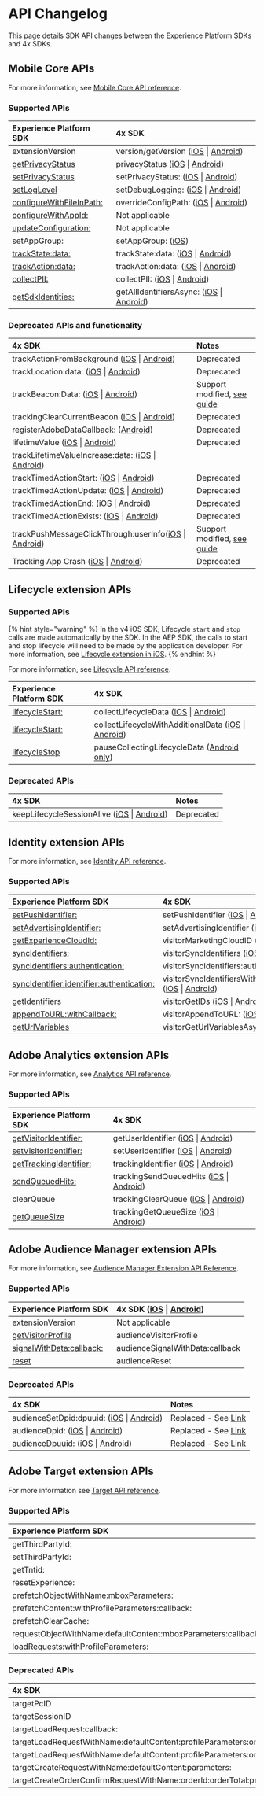 # API Changelog

This page details SDK API changes between the Experience Platform SDKs and 4x SDKs.

## Mobile Core APIs <a id="audience-manager-extension-apis"></a>

For more information, see [Mobile Core API reference](../../mobile-core/mobile-core-api-reference.md).

### Supported APIs

| Experience Platform SDK | 4x SDK |
| :--- | :--- |
| extensionVersion | version/getVersion \([iOS](https://marketing.adobe.com/resources/help/en_US/mobile/ios/sdk_methods.html) \| [Android](https://marketing.adobe.com/resources/help/en_US/mobile/android/methods.html)\) |
| [getPrivacyStatus](../privacy-and-gdpr.md#set-and-get-privacy-status) | privacyStatus \([iOS](https://marketing.adobe.com/resources/help/en_US/mobile/ios/sdk_methods.html) \| [Android](https://marketing.adobe.com/resources/help/en_US/mobile/android/methods.html)\) |
| [setPrivacyStatus](../privacy-and-gdpr.md#set-and-get-privacy-status) | setPrivacyStatus: \([iOS](https://marketing.adobe.com/resources/help/en_US/mobile/ios/sdk_methods.html) \| [Android](https://marketing.adobe.com/resources/help/en_US/mobile/android/methods.html)\) |
| [setLogLevel](../../getting-started/initialize-the-sdk.md#enable-debug-logging) | setDebugLogging: \([iOS](https://marketing.adobe.com/resources/help/en_US/mobile/ios/sdk_methods.html) \| [Android](https://marketing.adobe.com/resources/help/en_US/mobile/android/methods.html)\) |
| [configureWithFileInPath:](api-change-log.md) | overrideConfigPath: \([iOS](https://marketing.adobe.com/resources/help/en_US/mobile/ios/sdk_methods.html) \| [Android](https://marketing.adobe.com/resources/help/en_US/mobile/android/methods.html)\) |
| [configureWithAppId:](api-change-log.md) | Not applicable |
| [updateConfiguration:](api-change-log.md) | Not applicable |
| setAppGroup: | setAppGroup: \([iOS](https://marketing.adobe.com/resources/help/en_US/mobile/ios/ios_ext.html)\) |
| [trackState:data:](../../mobile-core/mobile-core-api-reference.md#track-app-states-and-views) | trackState:data: \([iOS](https://marketing.adobe.com/resources/help/en_US/mobile/ios/states.html) \| [Android](https://marketing.adobe.com/resources/help/en_US/mobile/android/states.html)\) |
| [trackAction:data:](../../mobile-core/mobile-core-api-reference.md#track-app-states-and-views) | trackAction:data: \([iOS](https://marketing.adobe.com/resources/help/en_US/mobile/ios/actions.html) \| [Android](https://marketing.adobe.com/resources/help/en_US/mobile/android/actions.html)\) |
| [collectPII:](../../mobile-core/mobile-core-api-reference.md#collect-pii) | collectPII: \([iOS](https://marketing.adobe.com/resources/help/en_US/mobile/ios/c_pii-postbacks.html) \| [Android](https://marketing.adobe.com/resources/help/en_US/mobile/android/c_pii-postbacks.html)\) |
| [getSdkIdentities:](../../mobile-core/identity/identity-api-reference.md#get-identifiers) | getAllIdentifiersAsync: \([iOS](https://marketing.adobe.com/resources/help/en_US/mobile/ios/c_mob_gdpr_ret-stored-ids-ios.html) \| [Android](https://marketing.adobe.com/resources/help/en_US/mobile/android/c_mob_gdpr_ret-stored-ids-android.html)\) |

### Deprecated APIs and functionality

| 4x SDK | Notes |
| :--- | :--- |
| trackActionFromBackground \([iOS](https://marketing.adobe.com/resources/help/en_US/mobile/ios/actions.html) \| [Android](https://marketing.adobe.com/resources/help/en_US/mobile/android/actions.html)\) | Deprecated |
| trackLocation:data: \([iOS](https://marketing.adobe.com/resources/help/en_US/mobile/ios/geo_poi.html) \| [Android](https://marketing.adobe.com/resources/help/en_US/mobile/android/geo_poi.html)\) | Deprecated |
| trackBeacon:Data: \([iOS](https://marketing.adobe.com/resources/help/en_US/mobile/ios/ibeacon.html) \| [Android](https://marketing.adobe.com/resources/help/en_US/mobile/android/beacon.html)\) | Support modified, [see guide](../user-guides/track-beacon.md) |
| trackingClearCurrentBeacon \([iOS](https://marketing.adobe.com/resources/help/en_US/mobile/ios/ibeacon.html) \| [Android](https://marketing.adobe.com/resources/help/en_US/mobile/android/beacon.html)\) | Deprecated |
| registerAdobeDataCallback: \([Android](https://marketing.adobe.com/resources/help/en_US/mobile/android/methods.html)\) | Deprecated |
| lifetimeValue \([iOS](https://marketing.adobe.com/resources/help/en_US/mobile/ios/lifetime_value.html) \| [Android](https://marketing.adobe.com/resources/help/en_US/mobile/android/lifetime_value.html)\) | Deprecated |
| trackLifetimeValueIncrease:data: \([iOS](https://marketing.adobe.com/resources/help/en_US/mobile/ios/lifetime_value.html) \| [Android](https://marketing.adobe.com/resources/help/en_US/mobile/android/lifetime_value.html)\) |  |
| trackTimedActionStart: \([iOS](https://marketing.adobe.com/resources/help/en_US/mobile/ios/timed_actions.html) \| [Android](https://marketing.adobe.com/resources/help/en_US/mobile/android/timed_actions.html)\) | Deprecated |
| trackTimedActionUpdate: \([iOS](https://marketing.adobe.com/resources/help/en_US/mobile/ios/timed_actions.html) \| [Android](https://marketing.adobe.com/resources/help/en_US/mobile/android/timed_actions.html)\) | Deprecated |
| trackTimedActionEnd: \([iOS](https://marketing.adobe.com/resources/help/en_US/mobile/ios/timed_actions.html) \| [Android](https://marketing.adobe.com/resources/help/en_US/mobile/android/timed_actions.html)\) | Deprecated |
| trackTimedActionExists: \([iOS](https://marketing.adobe.com/resources/help/en_US/mobile/ios/timed_actions.html) \| [Android](https://marketing.adobe.com/resources/help/en_US/mobile/android/timed_actions.html)\) | Deprecated |
| trackPushMessageClickThrough:userInfo\([iOS](https://docs.adobe.com/content/help/en/mobile-services/ios/messaging-ios/push-messaging/push-messaging.html) \| [Android](https://docs.adobe.com/content/help/en/mobile-services/android/messaging-android/push-messaging/push-messaging.html)\) | Support modified, [see guide](https://aep-sdks.gitbook.io/docs/resources/frequently-asked-questions#how-can-i-track-user-engagement-of-push-notifications-using-the-experience-platform-mobile-sdk) |
| Tracking App Crash \([iOS](https://marketing.adobe.com/resources/help/en_US/mobile/ios/crashes.html) \| [Android](https://marketing.adobe.com/resources/help/en_US/mobile/android/crashes.html)\) | Deprecated |

## Lifecycle extension APIs

### Supported APIs

{% hint style="warning" %}
In the v4 iOS SDK, Lifecycle `start` and `stop` calls are made automatically by the SDK. In the AEP SDK, the calls to start and stop lifecycle will need to be made by the application developer. For more information, see [Lifecycle extension in iOS](../../mobile-core/lifecycle/lifecycle-extension-in-ios.md).
{% endhint %}

For more information, see [Lifecycle API reference](../../mobile-core/lifecycle/lifecycle-api-reference.md).

| Experience Platform SDK | 4x SDK |
| :--- | :--- |
| [lifecycleStart:](../../mobile-core/lifecycle/lifecycle-api-reference.md#lifecycle-start-and-pause) | collectLifecycleData \([iOS](https://marketing.adobe.com/resources/help/en_US/mobile/ios/sdk_methods.html) \| [Android](https://marketing.adobe.com/resources/help/en_US/mobile/android/methods.html)\) |
| [lifecycleStart:](../../mobile-core/lifecycle/lifecycle-api-reference.md#collect-additional-data-with-lifecycle) | collectLifecycleWithAdditionalData \([iOS](https://marketing.adobe.com/resources/help/en_US/mobile/ios/sdk_methods.html) \| [Android](https://marketing.adobe.com/resources/help/en_US/mobile/android/methods.html)\) |
| [lifecycleStop](../../mobile-core/lifecycle/lifecycle-api-reference.md#lifecycle-start-and-pause) | pauseCollectingLifecycleData \([Android only](https://marketing.adobe.com/resources/help/en_US/mobile/android/methods.html)\) |

### Deprecated APIs

| 4x SDK | Notes |
| :--- | :--- |
| keepLifecycleSessionAlive \([iOS](https://marketing.adobe.com/resources/help/en_US/mobile/ios/sdk_methods.html) \| [Android](https://marketing.adobe.com/resources/help/en_US/mobile/android/methods.html)\) | Deprecated |

## Identity extension APIs

For more information, see [Identity API reference](../../mobile-core/identity/identity-api-reference.md).

### Supported APIs

| Experience Platform SDK | 4x SDK |
| :--- | :--- |
| [setPushIdentifier:](https://aep-sdks.gitbook.io/docs/using-mobile-extensions/mobile-core/identity/identity-api-reference#setpushidentifier) | setPushIdentifier \([iOS](https://marketing.adobe.com/resources/help/en_US/mobile/ios/sdk_methods.html) \| [Android](https://marketing.adobe.com/resources/help/en_US/mobile/android/methods.html)\) |
| [setAdvertisingIdentifier:](https://aep-sdks.gitbook.io/docs/using-mobile-extensions/mobile-core/identity/identity-api-reference#setadvertisingidentifier) | setAdvertisingIdentifier \([iOS](https://marketing.adobe.com/resources/help/en_US/mobile/ios/sdk_methods.html) \| [Android](https://marketing.adobe.com/resources/help/en_US/mobile/android/methods.html)\) |
| [getExperienceCloudId:](https://aep-sdks.gitbook.io/docs/using-mobile-extensions/mobile-core/identity/identity-api-reference#getexperiencecloudid) | visitorMarketingCloudID \([iOS](https://marketing.adobe.com/resources/help/en_US/mobile/ios/mc_methods.html) \| [Android](https://marketing.adobe.com/resources/help/en_US/mobile/android/mc_methods.html)\) |
| [syncIdentifiers:](https://aep-sdks.gitbook.io/docs/using-mobile-extensions/mobile-core/identity/identity-api-reference#syncidentifiers) | visitorSyncIdentifiers \([iOS](https://marketing.adobe.com/resources/help/en_US/mobile/ios/mc_methods.html) \| [Android](https://marketing.adobe.com/resources/help/en_US/mobile/android/mc_methods.html)\) |
| [syncIdentifiers:authentication:](https://aep-sdks.gitbook.io/docs/using-mobile-extensions/mobile-core/identity/identity-api-reference#syncidentifiers-overloaded) | visitorSyncIdentifiers:authenticationState: \([iOS](https://marketing.adobe.com/resources/help/en_US/mobile/ios/mc_methods.html) \| [Android](https://marketing.adobe.com/resources/help/en_US/mobile/android/mc_methods.html)\) |
| [syncIdentifier:identifier:authentication:](https://aep-sdks.gitbook.io/docs/using-mobile-extensions/mobile-core/identity/identity-api-reference#syncidentifier) | visitorSyncIdentifiersWithType:identifier:authenticationState: \([iOS](https://marketing.adobe.com/resources/help/en_US/mobile/ios/mc_methods.html) \| [Android](https://marketing.adobe.com/resources/help/en_US/mobile/android/mc_methods.html)\) |
| [getIdentifiers](https://aep-sdks.gitbook.io/docs/using-mobile-extensions/mobile-core/identity/identity-api-reference#getidentifiers) | visitorGetIDs \([iOS](https://marketing.adobe.com/resources/help/en_US/mobile/ios/mc_methods.html) \| [Android](https://marketing.adobe.com/resources/help/en_US/mobile/android/mc_methods.html)\) |
| [appendToURL:withCallback:](https://aep-sdks.gitbook.io/docs/using-mobile-extensions/mobile-core/identity/identity-api-reference#appendvisitorinfoforurl) | visitorAppendToURL: \([iOS](https://marketing.adobe.com/resources/help/en_US/mobile/ios/mc_methods.html) \| [Android](https://marketing.adobe.com/resources/help/en_US/mobile/android/mc_methods.html)\) |
| [getUrlVariables](https://aep-sdks.gitbook.io/docs/using-mobile-extensions/mobile-core/identity/identity-api-reference#geturlvariables) | visitorGetUrlVariablesAsync: \([iOS](https://marketing.adobe.com/resources/help/en_US/mobile/ios/hybrid_app.html) \| [Android](https://marketing.adobe.com/resources/help/en_US/mobile/android/hybrid_app.html)\) |

## Adobe Analytics extension APIs <a id="audience-manager-extension-apis"></a>

For more information, see [Analytics API reference](../../using-mobile-extensions/adobe-analytics/analytics-api-reference.md).

### Supported APIs

| Experience Platform SDK | 4x SDK |
| :--- | :--- |
| [getVisitorIdentifier:](../../using-mobile-extensions/adobe-analytics/analytics-api-reference.md#getvisitoridentifier) | getUserIdentifier \([iOS](https://marketing.adobe.com/resources/help/en_US/mobile/ios/sdk_methods.html) \| [Android](https://marketing.adobe.com/resources/help/en_US/mobile/android/methods.html)\) |
| [setVisitorIdentifier:](../../using-mobile-extensions/adobe-analytics/analytics-api-reference.md#setidentifier) | setUserIdentifier \([iOS](https://marketing.adobe.com/resources/help/en_US/mobile/ios/sdk_methods.html) \| [Android](https://marketing.adobe.com/resources/help/en_US/mobile/android/methods.html)\) |
| [getTrackingIdentifier:](../../using-mobile-extensions/adobe-analytics/analytics-api-reference.md#gettrackingidentifier) | trackingIdentifier \([iOS](https://marketing.adobe.com/resources/help/en_US/mobile/ios/sdk_methods.html) \| [Android](https://marketing.adobe.com/resources/help/en_US/mobile/android/methods.html)\) |
| [sendQueuedHits:](../../using-mobile-extensions/adobe-analytics/analytics-api-reference.md#sendqueuedhits) | trackingSendQueuedHits \([iOS](https://marketing.adobe.com/resources/help/en_US/mobile/ios/analytics_methods.html) \| [Android](https://marketing.adobe.com/resources/help/en_US/mobile/ios/analytics_methods.html)\) |
| clearQueue | trackingClearQueue \([iOS](https://marketing.adobe.com/resources/help/en_US/mobile/ios/analytics_methods.html) \| [Android](https://marketing.adobe.com/resources/help/en_US/mobile/ios/analytics_methods.html)\) |
| [getQueueSize](../../using-mobile-extensions/adobe-analytics/analytics-api-reference.md#sendqueuedhits-1) | trackingGetQueueSize \([iOS](https://marketing.adobe.com/resources/help/en_US/mobile/ios/analytics_methods.html) \| [Android](https://marketing.adobe.com/resources/help/en_US/mobile/ios/analytics_methods.html)\) |

## Adobe Audience Manager extension APIs <a id="audience-manager-extension-apis"></a>

For more information, see [Audience Manager Extension API Reference](../../using-mobile-extensions/adobe-audience-manager/audience-manager-api-reference.md).

### Supported APIs <a id="supported-apis"></a>

| Experience Platform SDK | 4x SDK \([iOS](https://marketing.adobe.com/resources/help/en_US/mobile/ios/aam_methods.html) \| [Android](https://marketing.adobe.com/resources/help/en_US/mobile/android/c_audience_manager_methods.html)\) |
| :--- | :--- |
| extensionVersion | Not applicable |
| [​getVisitorProfile​](../../using-mobile-extensions/adobe-audience-manager/audience-manager-api-reference.md#get-visitor-profile) | audienceVisitorProfile |
| [​signalWithData:callback:​](../../using-mobile-extensions/adobe-audience-manager/audience-manager-api-reference.md#send-signals-to-audience-manager) | audienceSignalWithData:callback |
| [​reset​](../../using-mobile-extensions/adobe-audience-manager/audience-manager-api-reference.md#reset-identifiers-and-profiles) | audienceReset |

### Deprecated APIs <a id="deprecated-apis"></a>

| 4x SDK | Notes |
| :--- | :--- |
| audienceSetDpid:dpuuid: \([iOS](https://marketing.adobe.com/resources/help/en_US/mobile/ios/aam_methods.html) \| [Android](https://marketing.adobe.com/resources/help/en_US/mobile/android/c_audience_manager_methods.html)\) | Replaced - See [Link](https://marketing.adobe.com/resources/help/en_US/aam/cid.html)​ |
| audienceDpid: \([iOS](https://marketing.adobe.com/resources/help/en_US/mobile/ios/aam_methods.html) \| [Android](https://marketing.adobe.com/resources/help/en_US/mobile/android/c_audience_manager_methods.html)\) | Replaced - See [Link](https://marketing.adobe.com/resources/help/en_US/aam/cid.html)​ |
| audienceDpuuid: \([iOS](https://marketing.adobe.com/resources/help/en_US/mobile/ios/aam_methods.html) \| [Android](https://marketing.adobe.com/resources/help/en_US/mobile/android/c_audience_manager_methods.html)\) | Replaced - See [Link](https://marketing.adobe.com/resources/help/en_US/aam/cid.html)​ |

## Adobe Target extension APIs

For more information see [Target API reference](../../using-mobile-extensions/adobe-target/target-api-reference.md).

### Supported APIs

| Experience Platform SDK | 4x SDK \(iOS \| Android\) |
| :--- | :--- |
| getThirdPartyId: | targetThirdPartyID |
| setThirdPartyId: | targetSetThirdPartyID |
| getTntid: | Not applicable |
| resetExperience: | targetClearCookies |
| prefetchObjectWithName:mboxParameters: | targetPrefetchObjectWithName:mboxParameters: |
| prefetchContent:withProfileParameters:callback: | targetPrefetchContent:withProfileParameters:callback: |
| prefetchClearCache: | targetPrefetchClearCache |
| requestObjectWithName:defaultContent:mboxParameters:callback: | targetRequestObjectWithName:defaultContent:mboxParameters:callback: |
| loadRequests:withProfileParameters: | targetLoadRequests:withProfileParameters: |

### Deprecated APIs

| 4x SDK | Notes |
| :--- | :--- |
| targetPcID | Deprecated |
| targetSessionID | Deprecated |
| targetLoadRequest:callback: | Deprecated |
| targetLoadRequestWithName:defaultContent:profileParameters:orderParameters:mboxParameters:callback: | Deprecated |
| targetLoadRequestWithName:defaultContent:profileParameters:orderParameters:mboxParameters:requestLocationParameters:callback: | Deprecated |
| targetCreateRequestWithName:defaultContent:parameters: | Deprecated |
| targetCreateOrderConfirmRequestWithName:orderId:orderTotal:productPurchasedId:parameters: | Deprecated |

